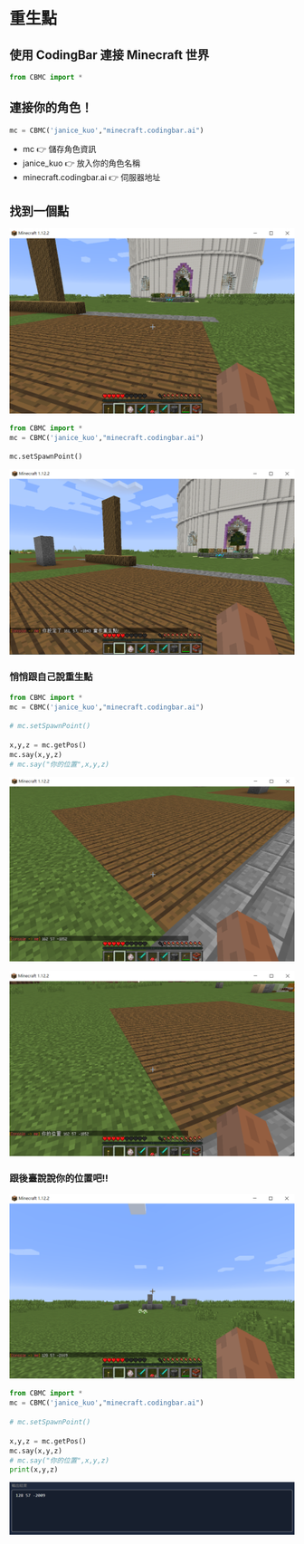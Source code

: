 # 重生點

## 使用 CodingBar 連接 Minecraft 世界

```python
from CBMC import *
```

## 連接你的角色！

```python
mc = CBMC('janice_kuo',"minecraft.codingbar.ai")
```

* mc 👉 儲存角色資訊
* janice\_kuo 👉 放入你的角色名稱
* minecraft.codingbar.ai 👉 伺服器地址

## 找到一個點

![](.gitbook/assets/image%20%2811%29.png)

```python
from CBMC import *
mc = CBMC('janice_kuo',"minecraft.codingbar.ai")

mc.setSpawnPoint()
```

![](.gitbook/assets/image%20%281%29.png)

### 悄悄跟自己說重生點

```python
from CBMC import *
mc = CBMC('janice_kuo',"minecraft.codingbar.ai")

# mc.setSpawnPoint()

x,y,z = mc.getPos()
mc.say(x,y,z)
# mc.say("你的位置",x,y,z)
```

![](.gitbook/assets/image%20%285%29.png)

![](.gitbook/assets/image%20%289%29.png)

### 跟後臺說說你的位置吧!!

![](.gitbook/assets/image.png)

```python
from CBMC import *
mc = CBMC('janice_kuo',"minecraft.codingbar.ai")

# mc.setSpawnPoint()

x,y,z = mc.getPos()
mc.say(x,y,z)
# mc.say("你的位置",x,y,z)
print(x,y,z)
```

![](.gitbook/assets/image%20%287%29.png)

